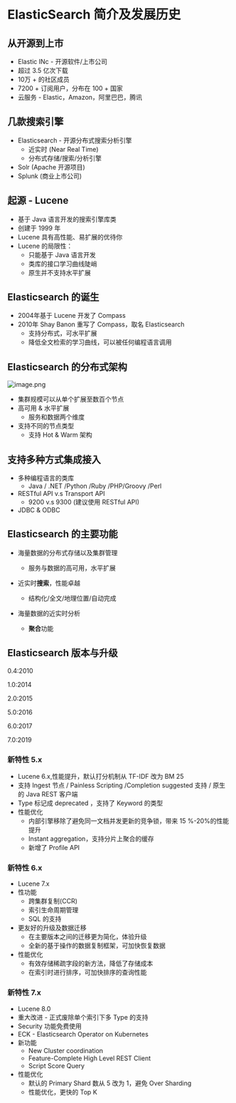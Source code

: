 # ElasticSearch 简介及发展历史

## 从开源到上市

- Elastic INc - 开源软件/上市公司
- 超过 3.5 亿次下载
- 10万 + 的社区成员
- 7200 + 订阅用户，分布在 100 + 国家
- 云服务  - Elastic，Amazon，阿里巴巴，腾讯



## 几款搜索引擎

- Elasticsearch - 开源分布式搜索分析引擎
	- 近实时 (Near Real Time)
	- 分布式存储/搜索/分析引擎
- Solr (Apache 开源项目)
- Splunk (商业上市公司)



## 起源 - Lucene

- 基于 Java 语言开发的搜索引擎库类
- 创建于 1999 年
- Lucene 具有高性能、易扩展的优待你
- Lucene 的局限性：
	- 只能基于 Java 语言开发
	- 类库的接口学习曲线陡峭
	- 原生并不支持水平扩展



## Elasticsearch 的诞生

- 2004年基于 Lucene 开发了 Compass
- 2010年 Shay Banon 重写了 Compass，取名 Elasticsearch 
	- 支持分布式，可水平扩展
	- 降低全文检索的学习曲线，可以被任何编程语言调用

## Elasticsearch 的分布式架构

 ![image.png](http://ww1.sinaimg.cn/large/006rAlqhly1g8l09uvd3gj30is0fa40f.jpg)

- 集群规模可以从单个扩展至数百个节点
- 高可用 & 水平扩展
	- 服务和数据两个维度
- 支持不同的节点类型
	- 支持 Hot & Warm 架构

## 支持多种方式集成接入

- 多种编程语言的类库
	- Java / .NET /Python /Ruby /PHP/Groovy /Perl
- RESTful API v.s Transport API
	- 9200 v.s 9300 (建议使用 RESTful API)
- JDBC & ODBC

## Elasticsearch 的主要功能

- 海量数据的分布式存储以及集群管理

	- 服务与数据的高可用，水平扩展

- 近实时**搜索**，性能卓越

	- 结构化/全文/地理位置/自动完成

- 海量数据的近实时分析

	- **聚合**功能

	

## Elasticsearch 版本与升级

0.4:2010

1.0:2014

2.0:2015

5.0:2016

6.0:2017

7.0:2019

### 新特性 5.x

- Lucene 6.x,性能提升，默认打分机制从 TF-IDF 改为 BM 25
- 支持 Ingest 节点 / Painless Scripting /Completion suggested 支持 / 原生的 Java REST 客户端
- Type 标记成 deprecated ，支持了 Keyword 的类型
- 性能优化
	- 内部引擎移除了避免同一文档并发更新的竞争锁，带来 15 %-20%的性能提升
	- Instant aggregation，支持分片上聚合的缓存
	- 新增了 Profile API

### 新特性 6.x

- Lucene 7.x
- 性功能
	- 跨集群复制(CCR)
	- 索引生命周期管理
	- SQL 的支持
- 更友好的升级及数据迁移
	- 在主要版本之间的迁移更为简化，体验升级
	- 全新的基于操作的数据复制框架，可加快恢复数据
- 性能优化
	- 有效存储稀疏字段的新方法，降低了存储成本
	- 在索引时进行排序，可加快排序的查询性能

### 新特性 7.x

- Lucene 8.0
- 重大改进 - 正式废除单个索引下多 Type 的支持
- Security 功能免费使用
- ECK - Elasticsearch Operator on Kubernetes
- 新功能
	- New Cluster coordination
	- Feature-Complete High Level REST Client
	- Script Score Query
- 性能优化
	- 默认的 Primary Shard 数从 5 改为 1，避免 Over Sharding 
	- 性能优化，更快的 Top K



